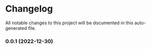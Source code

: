 # Changelog

All notable changes to this project will be documented in this auto-generated file.


### 0.0.1 (2022-12-30)
